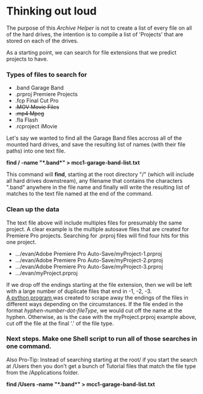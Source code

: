 # Thinking out loud

The purpose of this _Archive Helper_ is not to create a list of every file on all of the hard drives, the intention is to compile a list of 'Projects' that are stored on each of the drives. 

As a starting point, we can search for file extensions that we predict projects to have.

### Types of files to search for
<ul> 
  
  <li>.band     Garage Band </li>
  <li>.prproj    Premiere Projects </li>
  <li>.fcp      Final Cut Pro </li>
  <li><strike>.MOV      Movie Files </strike></li>
  <li><strike>.mp4      Mpeg  </strike></li>
  <li>.fla      Flash </li>
  <li>.rcproject  iMovie </li>
</ul>

Let's say we wanted to find all the Garage Band files accross all of the mounted hard drives, and save the resulting list of names (with their file paths) into one text file. 

**find / -name "\*.band\*" > mcc1-garage-band-list.txt**

This command will **find**,  starting at the root directory "/" (which will include all hard drives downstream), any filename that contains the characters ".band" anywhere in the file name and finally will write the resulting list of matches to the text file named at the end of the command.   

### Clean up the data 

The text file above will include multiples files for presumably the same project.  A clear example is the multiple autosave files that are created for Premiere Pro projects. 
Searching for .prproj files will find four hits for this one project.  

<ul>
  <li>.../evan/Adobe Premiere Pro Auto-Save/myProject-1.prproj</li>
  <li>.../evan/Adobe Premiere Pro Auto-Save/myProject-2.prproj</li>
  <li>.../evan/Adobe Premiere Pro Auto-Save/myProject-3.prproj</li>
  <li>.../evan/myProject.prproj</li>
</ul>

If we drop off the endings starting at the file extension, then we will be left with a large number of duplicate files that end in -1, -2, -3.
<br>
<a href="https://github.com/ekn394/KPL-Commons-Studio-Archive-Helper/blob/main/removeDuplicates.py"> A python program </a> was created to scrape away the endings of the files in different ways depending on the circumstances.  If the file ended in the format _hyphen-number-dot-fileType_, we would cut off the name at the hyphen.  Otherwise, as is the case with the myProject.prproj example above, cut off the file at the final '.' of the file type.

### Next steps.  Make one Shell script to run all of those searches in one command.  
Also Pro-Tip:  Instead of searching starting at the root/  if you start the search at /Users  then you don't get a bunch of Tutorial files that match the file type from the /Applications folder.  

**find /Users -name "\*.band\*" > mcc1-garage-band-list.txt**
